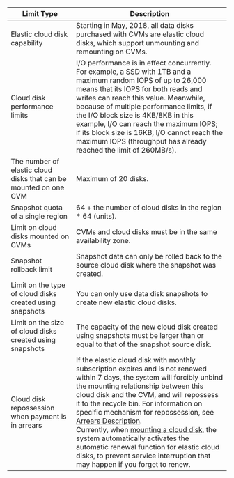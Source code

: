 | Limit Type | Description |
| --- |  --- |
| Elastic cloud disk capability | Starting in May, 2018, all data disks purchased with CVMs are elastic cloud disks, which support unmounting and remounting on CVMs. <!--This feature is supported in all [Availability Zones]().--> |
| Cloud disk performance limits | I/O performance is in effect concurrently. <br/>For example, a SSD with 1TB and a maximum random IOPS of up to 26,000 means that its IOPS for both reads and writes can reach this value. Meanwhile, because of multiple performance limits, if the I/O block size is 4KB/8KB in this example, I/O can reach the maximum IOPS; if its block size is 16KB, I/O cannot reach the maximum IOPS (throughput has already reached the limit of 260MB/s). |
| The number of elastic cloud disks that can be mounted on one CVM | Maximum of 20 disks. |
| Snapshot quota of a single region | 64 + the number of cloud disks in the region * 64 (units). |
| Limit on cloud disks mounted on CVMs | CVMs and cloud disks must be in the same availability zone. |
| Snapshot rollback limit | Snapshot data can only be rolled back to the source cloud disk where the snapshot was created. |
| Limit on the type of cloud disks created using snapshots | You can only use data disk snapshots to create new elastic cloud disks. |
| Limit on the size of cloud disks created using snapshots | The capacity of the new cloud disk created using snapshots must be larger than or equal to that of the snapshot source disk. |
| Cloud disk repossession when payment is in arrears | If the elastic cloud disk with monthly subscription expires and is not renewed within 7 days, the system will forcibly unbind the mounting relationship between this cloud disk and the CVM, and will repossess it to the recycle bin. For information on specific mechanism for repossession, see [Arrears Description](https://intl.cloud.tencent.com/document/product/362/3064). <br>Currently, when [mounting a cloud disk](https://intl.cloud.tencent.com/document/product/362/32401), the system automatically activates the automatic renewal function for elastic cloud disks, to prevent service interruption that may happen if you forget to renew. |

